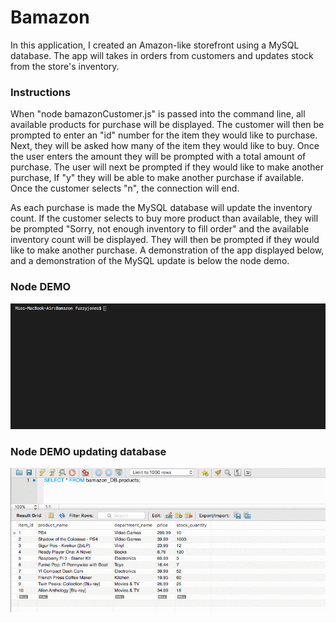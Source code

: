 # Bamazon
In this application, I created an Amazon-like storefront using a MySQL database. The app will takes in orders from customers and updates stock from the store's inventory.

### Instructions
When "node bamazonCustomer.js" is passed into the command line, all available products for purchase will be displayed. The customer will then be prompted to enter an "id" number for the item they would like to purchase. Next, they will be asked how many of the item they would like to buy. Once the user enters the amount they will be prompted with a total amount of purchase. The user will next be prompted if they would like to make another purchase, If "y" they will be able to make another purchase if available. Once the customer selects "n", the connection will end.

As each purchase is made the MySQL database will update the inventory count. If the customer selects to buy more product than available, they will be prompted "Sorry, not enough inventory to fill order" and the available inventory count will be displayed. They will then be prompted if they would like to make another purchase. A demonstration of the app displayed below, and a demonstration of the MySQL update is below the node demo.

### Node DEMO
![GIF DEMO](/images/bamazon1.gif)

### Node DEMO updating database
![GIF DEMO](/images/bamazon2.gif)